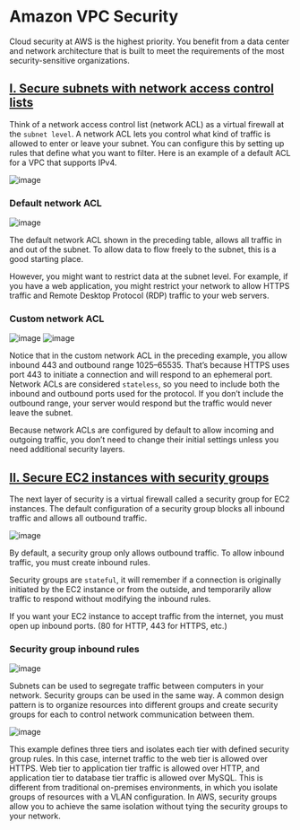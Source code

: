 # Amazon VPC Security

Cloud security at AWS is the highest priority. You benefit from a data center and network architecture that is built to meet the requirements of the most security-sensitive organizations.

## <u>I. Secure subnets with network access control lists</u>

Think of a network access control list (network ACL) as a virtual firewall at the `subnet level`. A network ACL lets you control what kind of traffic is allowed to enter or leave your subnet. You can configure this by setting up rules that define what you want to filter. Here is an example of a default ACL for a VPC that supports IPv4.

![image](images/network-acl.png)

### **Default network ACL**

![image](images/default-network-acl.png)

The default network ACL shown in the preceding table, allows all traffic in and out of the subnet. To allow data to flow freely to the subnet, this is a good starting place.

However, you might want to restrict data at the subnet level. For example, if you have a web application, you might restrict your network to allow HTTPS traffic and Remote Desktop Protocol (RDP) traffic to your web servers.

### **Custom network ACL**

![image](images/custom-network-acl-inbound.png)
![image](images/custom-network-acl-outbound.png)

Notice that in the custom network ACL in the preceding example, you allow inbound 443 and outbound range 1025–65535. That’s because HTTPS uses port 443 to initiate a connection and will respond to an ephemeral port. Network ACLs are considered `stateless`, so you need to include both the inbound and outbound ports used for the protocol. If you don’t include the outbound range, your server would respond but the traffic would never leave the subnet.

Because network ACLs are configured by default to allow incoming and outgoing traffic, you don’t need to change their initial settings unless you need additional security layers.

## <u>II. Secure EC2 instances with security groups</u>

The next layer of security is a virtual firewall called a security group for EC2 instances. The default configuration of a security group blocks all inbound traffic and allows all outbound traffic.

![image](images/default-security-group.jpg)

By default, a security group only allows outbound traffic. To allow inbound traffic, you must create inbound rules.

Security groups are `stateful`, it will remember if a connection is originally initiated by the EC2 instance or from the outside, and temporarily allow traffic to respond without modifying the inbound rules.

If you want your EC2 instance to accept traffic from the internet, you must open up inbound ports. (80 for HTTP, 443 for HTTPS, etc.)

### **Security group inbound rules**

![image](images/security-group-inbound-rule.png)

Subnets can be used to segregate traffic between computers in your network. Security groups can be used in the same way. A common design pattern is to organize resources into different groups and create security groups for each to control network communication between them.

![image](images/security-groups.jpg)

This example defines three tiers and isolates each tier with defined security group rules. In this case, internet traffic to the web tier is allowed over HTTPS. Web tier to application tier traffic is allowed over HTTP, and application tier to database tier traffic is allowed over MySQL. This is different from traditional on-premises environments, in which you isolate groups of resources with a VLAN configuration. In AWS, security groups allow you to achieve the same isolation without tying the security groups to your network.
